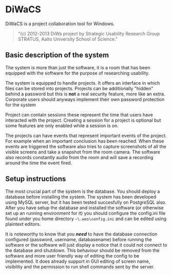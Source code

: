 DiWaCS
======

DiWaCS is a project collaboration tool for Windows.

>"(c) 2012-2013 DiWa project by Strategic Usability Research Group STRATUS,
Aalto University School of Science."


Basic description of the system
-------------------------------
The system is more than just the software, it is a room that has been
equipped with the software for the purpose of researching usability.

The system is equipped to handle projects. It offers an interface in which
files can be stored into projects. Projects can be additionally "hidden"
behind a password but this is __not__ a real security feature, more like
an extra. Corporate users should anyways implement their own password
protection for the system 

Project can contain sessions these represent the time that users have
interacted with the project. Creating a session for a project is optional
but some features are only enabled while a session is on.

The projects can have events that represent important events of the project.
For example when an important conclusion has been reached. When these events
are triggered the software also tries to capture screenshots of all the
visible screens and take a snapshot from the room camera. The software also
records constantly audio from the room and will save a recording around the
time the event fired.


Setup instructions
------------------
The most crucial part of the system is the database. You should deploy a
database before installing the system. The system has been developed using
MySQL server, but it has been tested succesfully on PostgreSQL also. After
you have setup the database and installed the software (or otherwise set
up an running environment for it) you should configure the config.ini file
found under you home directory `~\.wos\config.ini` and can be edited using
plaintext editors.

It is noteworthy to know that you ***need*** to have the database connection
configured (password, username, databasename) before running the software or
the software will just display a notice that it could not connect to the
database and shutdown. This behaviour should be removed from the software and
more user friendly way of editing the config to be implemented. It does
already support in GUI editing of screen name, visibility and the permission
to run shell commands sent by the server.
